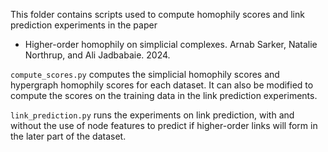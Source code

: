 This folder contains scripts used to compute homophily scores and link prediction experiments in the paper

- Higher-order homophily on simplicial complexes. Arnab Sarker, Natalie Northrup, and Ali Jadbabaie. 2024.

<code>compute_scores.py</code> computes the simplicial homophily scores and hypergraph homophily scores for each dataset. It can also be modified to compute the scores on the training data in the link prediction experiments.

<code>link_prediction.py</code> runs the experiments on link prediction, with and without the use of node features to predict if higher-order links will form in the later part of the dataset.
